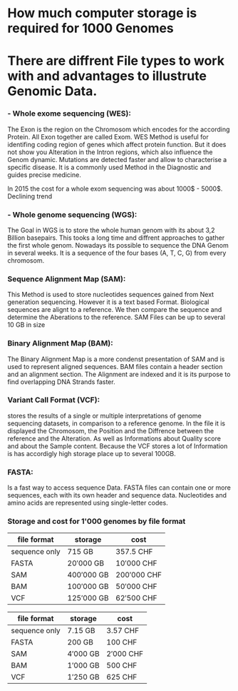 # How much computer storage is required for 1000 Genomes
# There are diffrent File types to work with and advantages to illustrute Genomic Data.

### - Whole exome sequencing (WES):
The Exon is the region on the Chromosom which encodes for the according Protein. 
All Exon together are called Exom. WES Method is useful for identifing coding region of genes which affect protein function.
But it does not show you Alteration in the Intron regions, which also influence the Genom dynamic.
Mutations are detected faster and allow to characterise a specific disease. It is a commonly used Method
in the Diagnostic and guides precise medicine.

In 2015 the cost for a whole exom sequencing was about 1000$ - 5000$. Declining trend


### - Whole genome sequencing (WGS):
The Goal in WGS is to store the whole human genom with its about 3,2 Billion basepairs. This tooks a long time and diffrent approaches to
gather the first whole genom. Nowadays its possible to sequence the DNA Genom in several weeks. It is a sequence of the four 
bases (A, T, C, G) from every chromosom. 


### Sequence Alignment Map (SAM):
This Method is used to store nucleotides sequences gained from Next generation sequencing.
However it is a text based Format. Biological sequences are alignt to a reference.
We then compare the sequence and determine the Aberations to the reference. 
SAM Files can be up to several 10 GB in size


### Binary Alignment Map (BAM):
The Binary Alignment Map is a more condenst presentation of SAM and is used to represent aligned sequences.
BAM files contain a header section and an alignment section. The Alignment are indexed and it is its purpose to
find overlapping DNA Strands faster.


### Variant Call Format (VCF):
stores the results of a single or multiple interpretations of genome sequencing datasets, in comparison to a reference genome.
In the file it is displayed the Chromosom, the Position and the Diffrence between the reference and the Alteration. As well as 
Informations about Quality score and about the Sample content.
Because the VCF stores a lot of Information is has accordigly high storage place up to several 100GB.


### FASTA:
Is a fast way to access sequence Data.
FASTA files can contain one or more sequences, each with its own header and sequence data.
Nucleotides and amino acids are represented using single-letter codes.

### Storage and cost for 1'000 genomes by file format

file format | storage | cost |
----------- | ----------- | ------------ 
sequence only | $715$ GB | $357.5$ CHF | 
FASTA | $20'000$ GB | $10'000$ CHF |
SAM | $400'000$ GB | $200'000$ CHF | 
BAM | $100'000$ GB | $50'000$ CHF | 
VCF | $125'000$ GB | $62'500$ CHF | 



file format | storage | cost |
----------- | ----------- | ------------ 
sequence only | $7.15$ GB | $3.57$ CHF | 
FASTA | $200$ GB | $100$ CHF |
SAM | $4'000$ GB | $2'000$ CHF |
BAM | $1'000$ GB | $500$ CHF |
VCF | $1'250$ GB | $625$ CHF |




